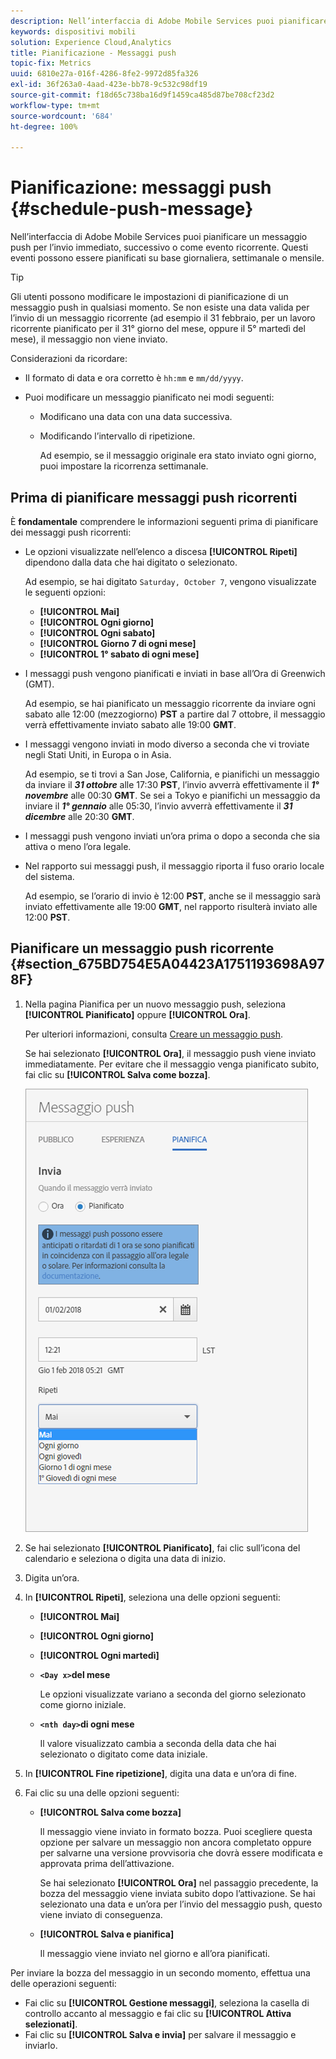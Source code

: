 ```yaml
---
description: Nell’interfaccia di Adobe Mobile Services puoi pianificare un messaggio push per l’invio immediato, successivo o come evento ricorrente. Questi eventi possono essere pianificati su base giornaliera, settimanale o mensile.
keywords: dispositivi mobili
solution: Experience Cloud,Analytics
title: Pianificazione - Messaggi push
topic-fix: Metrics
uuid: 6810e27a-016f-4286-8fe2-9972d85fa326
exl-id: 36f263a0-4aad-423e-bb78-9c532c98df19
source-git-commit: f18d65c738ba16d9f1459ca485d87be708cf23d2
workflow-type: tm+mt
source-wordcount: '684'
ht-degree: 100%

---
```


# Pianificazione: messaggi push {#schedule-push-message}

Nell’interfaccia di Adobe Mobile Services puoi pianificare un messaggio push per l’invio immediato, successivo o come evento ricorrente. Questi eventi possono essere pianificati su base giornaliera, settimanale o mensile.

>[!TIP]
>
>Gli utenti possono modificare le impostazioni di pianificazione di un messaggio push in qualsiasi momento. Se non esiste una data valida per l’invio di un messaggio ricorrente (ad esempio il 31 febbraio, per un lavoro ricorrente pianificato per il 31° giorno del mese, oppure il 5° martedì del mese), il messaggio non viene inviato.

Considerazioni da ricordare:

* Il formato di data e ora corretto è `hh:mm` e `mm/dd/yyyy`.

* Puoi modificare un messaggio pianificato nei modi seguenti:

   * Modificano una data con una data successiva.
   * Modificando l’intervallo di ripetizione.

      Ad esempio, se il messaggio originale era stato inviato ogni giorno, puoi impostare la ricorrenza settimanale.

## Prima di pianificare messaggi push ricorrenti

È **fondamentale** comprendere le informazioni seguenti prima di pianificare dei messaggi push ricorrenti:

* Le opzioni visualizzate nell’elenco a discesa **[!UICONTROL Ripeti]** dipendono dalla data che hai digitato o selezionato.

   Ad esempio, se hai digitato `Saturday, October 7`, vengono visualizzate le seguenti opzioni:

   * **[!UICONTROL Mai]**
   * **[!UICONTROL Ogni giorno]**
   * **[!UICONTROL Ogni sabato]**
   * **[!UICONTROL Giorno 7 di ogni mese]**
   * **[!UICONTROL 1° sabato di ogni mese]**

* I messaggi push vengono pianificati e inviati in base all’Ora di Greenwich (GMT).

   Ad esempio, se hai pianificato un messaggio ricorrente da inviare ogni sabato alle 12:00 (mezzogiorno) **PST** a partire dal 7 ottobre, il messaggio verrà effettivamente inviato sabato alle 19:00 **GMT**.
* I messaggi vengono inviati in modo diverso a seconda che vi troviate negli Stati Uniti, in Europa o in Asia.

   Ad esempio, se ti trovi a San Jose, California, e pianifichi un messaggio da inviare il ***31 ottobre*** alle 17:30 **PST**, l’invio avverrà effettivamente il ***1° novembre*** alle 00:30 **GMT**. Se sei a Tokyo e pianifichi un messaggio da inviare il ***1° gennaio*** alle 05:30, l’invio avverrà effettivamente il ***31 dicembre*** alle 20:30 **GMT**.
* I messaggi push vengono inviati un’ora prima o dopo a seconda che sia attiva o meno l’ora legale.
* Nel rapporto sui messaggi push, il messaggio riporta il fuso orario locale del sistema.

   Ad esempio, se l’orario di invio è 12:00 **PST**, anche se il messaggio sarà inviato effettivamente alle 19:00 **GMT**, nel rapporto risulterà inviato alle 12:00 **PST**.

## Pianificare un messaggio push ricorrente {#section_675BD754E5A04423A1751193698A978F}

1. Nella pagina Pianifica per un nuovo messaggio push, seleziona **[!UICONTROL Pianificato]** oppure **[!UICONTROL Ora]**.

   Per ulteriori informazioni, consulta [Creare un messaggio push](/help/using/in-app-messaging/t-create-push-message/t-create-push-message.md).

   Se hai selezionato **[!UICONTROL Ora]**, il messaggio push viene inviato immediatamente. Per evitare che il messaggio venga pianificato subito, fai clic su **[!UICONTROL Salva come bozza]**.

   ![](assets/schedule-push-message.png)

1. Se hai selezionato **[!UICONTROL Pianificato]**, fai clic sull’icona del calendario e seleziona o digita una data di inizio.
1. Digita un’ora. 
1. In **[!UICONTROL Ripeti]**, seleziona una delle opzioni seguenti:

   * **[!UICONTROL Mai]**
   * **[!UICONTROL Ogni giorno]**
   * **[!UICONTROL Ogni martedì]**
   * **`<Day x>`del mese**

      Le opzioni visualizzate variano a seconda del giorno selezionato come giorno iniziale.
   * **`<nth day>`di ogni mese**

      Il valore visualizzato cambia a seconda della data che hai selezionato o digitato come data iniziale.

1. In **[!UICONTROL Fine ripetizione]**, digita una data e un’ora di fine.
1. Fai clic su una delle opzioni seguenti:

   * **[!UICONTROL Salva come bozza]**

      Il messaggio viene inviato in formato bozza. Puoi scegliere questa opzione per salvare un messaggio non ancora completato oppure per salvarne una versione provvisoria che dovrà essere modificata e approvata prima dell’attivazione.

      Se hai selezionato **[!UICONTROL Ora]** nel passaggio precedente, la bozza del messaggio viene inviata subito dopo l’attivazione. Se hai selezionato una data e un’ora per l’invio del messaggio push, questo viene inviato di conseguenza.

   * **[!UICONTROL Salva e pianifica]**

      Il messaggio viene inviato nel giorno e all’ora pianificati.

Per inviare la bozza del messaggio in un secondo momento, effettua una delle operazioni seguenti:

* Fai clic su **[!UICONTROL Gestione messaggi]**, seleziona la casella di controllo accanto al messaggio e fai clic su **[!UICONTROL Attiva selezionati]**.
* Fai clic su **[!UICONTROL Salva e invia]** per salvare il messaggio e inviarlo.
